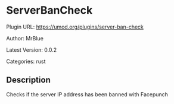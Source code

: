 # ServerBanCheck

Plugin URL: https://umod.org/plugins/server-ban-check

Author: MrBlue

Latest Version: 0.0.2

Categories: rust

## Description

Checks if the server IP address has been banned with Facepunch
